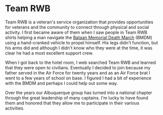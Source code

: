 # Team RWB

Team RWB is a veteran's service organization that provides
opportunities for veterans and the community to connect through
physical and social activity. I first became aware of them when I saw
people in Team RWB shirts helping a man navigate the [Bataan Memorial
Death March](https://bataanmarch.com/) (BMDM) using a hand-cranked
vehicle to propel himself. His legs didn't function, but his arms did
and although I didn't know who they were at the time, it was clear he
had a most excellent support crew.

When I got back to the hotel room, I web searched Team RWB and learned
that they were open to civilians.  Eventually I decided to join because
my father served in the Air Force for twenty years and as an Air Force
brat I went to a few years of school on base. I figured I had a bit of
experience with the BMDM and perhaps I could help out some way.

Over the years our Albuquerque group has turned into a national
chapter through the great leadership of many captains. I'm lucky to
have found them and honored that they allow me to participate in their
various activities.
